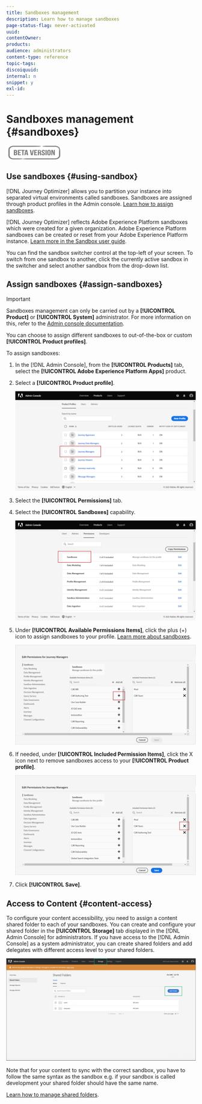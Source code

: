 ```yaml
---
title: Sandboxes management
description: Learn how to manage sandboxes
page-status-flag: never-activated
uuid: 
contentOwner:
products:
audience: administrators
content-type: reference
topic-tags: 
discoiquuid:
internal: n
snippet: y
exl-id:
---
```

# Sandboxes management {#sandboxes}

![](../assets/do-not-localize/badge.png)

## Use sandboxes {#using-sandbox}

[!DNL Journey Optimizer] allows you to partition your instance into separated virtual environments called sandboxes.
Sandboxes are assigned through product profiles in the Admin console. [Learn how to assign sandboxes](permissions.md#create-product-profile).

[!DNL Journey Optimizer] reflects Adobe Experience Platform sandboxes which were created for a given organization.
Adobe Experience Platform sandboxes can be created or reset from your Adobe Experience Platform instance. [Learn more in the Sandbox user guide](https://experienceleague.adobe.com/docs/experience-platform/sandbox/ui/user-guide.html).

You can find the sandbox switcher control at the top-left of your screen. To switch from one sandbox to another, click the currently active sandbox in the switcher and select another sandbox from the drop-down list.

## Assign sandboxes {#assign-sandboxes}

>[!IMPORTANT]
>
> Sandboxes management can only be carried out by a **[!UICONTROL Product]** or **[!UICONTROL System]** administrator. For more information on this, refer to the [Admin console documentation](https://helpx.adobe.com/enterprise/admin-guide.html/enterprise/using/admin-roles.ug.html).

You can choose to assign different sandboxes to out-of-the-box or custom **[!UICONTROL Product profiles]**.

To assign sandboxes:

1. In the [!DNL Admin Console], from the **[!UICONTROL Products]** tab, select the **[!UICONTROL Adobe Experience Platform Apps]** product.

1. Select a **[!UICONTROL Product profile]**.
    
    ![](../assets/sandbox_1.png)

1. Select the **[!UICONTROL Permissions]** tab.

1. Select the **[!UICONTROL Sandboxes]** capability.

    ![](../assets/sandbox_2.png)

1. Under **[!UICONTROL Available Permissions Items]**, click the plus (+) icon to assign sandboxes to your profile. [Learn more about sandboxes](https://experienceleague.adobe.com/docs/experience-platform/sandbox/home.html).

    ![](../assets/sandbox_3.png)

1. If needed, under **[!UICONTROL Included Permission Items]**, click the X icon next to remove sandboxes access to your **[!UICONTROL Product profile]**.

    ![](../assets/sandbox_4.png)

1. Click **[!UICONTROL Save]**.

## Access to Content {#content-access}

To configure your content accessibility, you need to assign a content shared folder to each of your sandboxes. You can create and configure your shared folder in the **[!UICONTROL Storage]** tab displayed in the [!DNL Admin Console] for administrators. If you have access to the [!DNL Admin Console] as a system administrator, you can create shared folders and add delegates with different access level to your shared folders.

![](../assets/do-not-localize/content_access.png)

Note that for your content to sync with the correct sandbox, you have to follow the same syntax as the sandbox e.g. if your sandbox is called development your shared folder should have the same name.

[Learn how to manage shared folders](https://helpx.adobe.com/enterprise/admin-guide.html/enterprise/using/manage-adobe-storage.ug.html).
